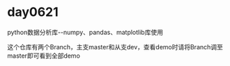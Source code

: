 # day0621
python数据分析库--numpy、pandas、matplotlib库使用

这个仓库有两个Branch，主支master和从支dev，查看demo时请将Branch调至master即可看到全部demo
